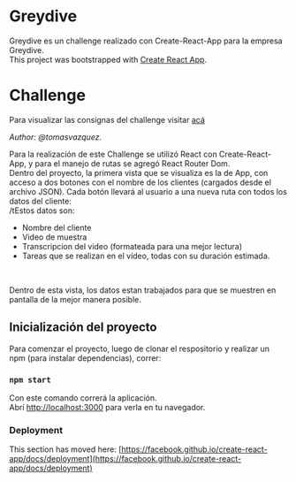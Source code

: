 # Greydive

Greydive es un challenge realizado con Create-React-App para la empresa Greydive.<br>
This project was bootstrapped with [Create React App](https://github.com/facebook/create-react-app).

# Challenge
Para visualizar las consignas del challenge visitar <a href = 'https://docs.google.com/document/d/1wUHej8LwBKHKav5PNnPZ2guZ4TbXYWqpaezvf_7BT4o/edit'> acá </a>
<br>

<i>Author: @tomasvazquez.</i>
<br>

Para la realización de este Challenge se utilizó React con Create-React-App, y para el manejo de rutas se agregó React Router Dom.<br>
Dentro del proyecto, la primera vista que se visualiza es la de App, con acceso a dos botones con el nombre de los clientes (cargados desde el archivo JSON).
Cada botón llevará al usuario a una nueva ruta con todos los datos del cliente:<br>
/tEstos datos son: 
  <ul>
  <li>Nombre del cliente</li>
  <li>Video de muestra</li>
  <li>Transcripcion del video (formateada para una mejor lectura)</li>
  <li>Tareas que se realizan en el vídeo, todas con su duración estimada. </li>
</ul>
<br>

Dentro de esta vista, los datos estan trabajados para que se muestren en pantalla de la mejor manera posible.

## Inicialización del proyecto

Para comenzar el proyecto, luego de clonar el respositorio y realizar un npm (para instalar dependencias), correr:

### `npm start`

Con este comando correrá la aplicación.\
Abrí [http://localhost:3000](http://localhost:3000) para verla en tu navegador.


### Deployment

This section has moved here: [https://facebook.github.io/create-react-app/docs/deployment](https://facebook.github.io/create-react-app/docs/deployment)


